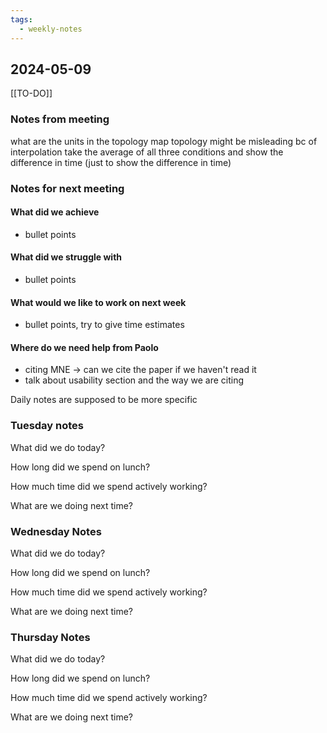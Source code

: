 ```yaml
---
tags:
  - weekly-notes
---
```

## 2024-05-09
[[TO-DO]]
### Notes from meeting
what are the units in the topology map 
topology might be misleading bc of interpolation
take the average of all three conditions and show the difference in time (just to show the difference in time)
### Notes for next meeting
#### What did we achieve
* bullet points
#### What did we struggle with
* bullet points

#### What would we like to work on next week
* bullet points, try to give time estimates

#### Where do we need help from Paolo
* citing MNE -> can we cite the paper if we haven't read it
* talk about usability section and the way we are citing


Daily notes are supposed to be more specific
### Tuesday notes
What did we do today?


How long did we spend on lunch?


How much time did we spend actively working?


What are we doing next time?


### Wednesday Notes
What did we do today?


How long did we spend on lunch?


How much time did we spend actively working?


What are we doing next time?

### Thursday Notes
What did we do today?


How long did we spend on lunch?


How much time did we spend actively working?


What are we doing next time?
